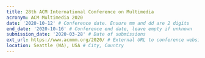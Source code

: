 ```yaml
---
title: 28th ACM International Conference on Multimedia
acronym: ACM Multimedia 2020
date: '2020-10-12' # Conference date. Ensure mm and dd are 2 digits
end_date: '2020-10-16' # Conference end date, leave empty if unknown
submission_date: '2020-03-28' # Date of submissions
ext_url: https://www.acmmm.org/2020/ # External URL to conference website
location: Seattle (WA), USA # City, Country
---
```

